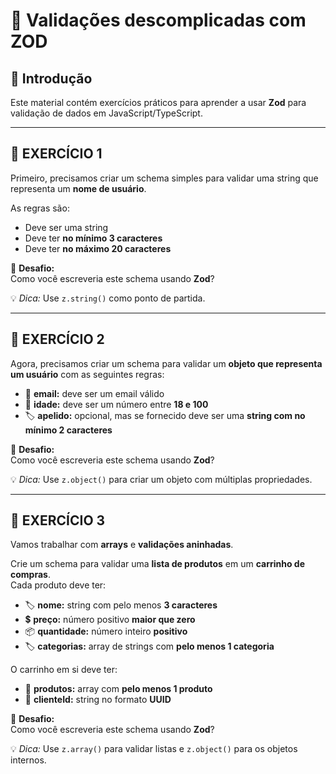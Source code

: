 # 🧩 Validações descomplicadas com ZOD

## 📘 Introdução

Este material contém exercícios práticos para aprender a usar **Zod** para validação de dados em JavaScript/TypeScript.

---

## 💪 EXERCÍCIO 1

Primeiro, precisamos criar um schema simples para validar uma string que representa um **nome de usuário**.  

As regras são:

- Deve ser uma string  
- Deve ter **no mínimo 3 caracteres**  
- Deve ter **no máximo 20 caracteres**

🧠 **Desafio:**  
Como você escreveria este schema usando **Zod**?

💡 *Dica:* Use `z.string()` como ponto de partida.

---

## 💪 EXERCÍCIO 2

Agora, precisamos criar um schema para validar um **objeto que representa um usuário** com as seguintes regras:

- 📧 **email:** deve ser um email válido  
- 🎂 **idade:** deve ser um número entre **18 e 100**  
- 🏷️ **apelido:** opcional, mas se fornecido deve ser uma **string com no mínimo 2 caracteres**

🧠 **Desafio:**  
Como você escreveria este schema usando **Zod**?

💡 *Dica:* Use `z.object()` para criar um objeto com múltiplas propriedades.

---

## 💪 EXERCÍCIO 3

Vamos trabalhar com **arrays** e **validações aninhadas**.

Crie um schema para validar uma **lista de produtos** em um **carrinho de compras**.  
Cada produto deve ter:

- 🏷️ **nome:** string com pelo menos **3 caracteres**  
- 💲 **preço:** número positivo **maior que zero**  
- 📦 **quantidade:** número inteiro **positivo**  
- 🏷️ **categorias:** array de strings com **pelo menos 1 categoria**

O carrinho em si deve ter:

- 🛒 **produtos:** array com **pelo menos 1 produto**  
- 👤 **clienteId:** string no formato **UUID**

🧠 **Desafio:**  
Como você escreveria este schema usando **Zod**?

💡 *Dica:* Use `z.array()` para validar listas e `z.object()` para os objetos internos.
